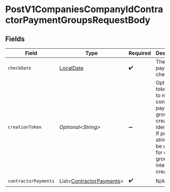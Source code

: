 # PostV1CompaniesCompanyIdContractorPaymentGroupsRequestBody


## Fields

| Field                                                                                                                                              | Type                                                                                                                                               | Required                                                                                                                                           | Description                                                                                                                                        | Example                                                                                                                                            |
| -------------------------------------------------------------------------------------------------------------------------------------------------- | -------------------------------------------------------------------------------------------------------------------------------------------------- | -------------------------------------------------------------------------------------------------------------------------------------------------- | -------------------------------------------------------------------------------------------------------------------------------------------------- | -------------------------------------------------------------------------------------------------------------------------------------------------- |
| `checkDate`                                                                                                                                        | [LocalDate](https://docs.oracle.com/javase/8/docs/api/java/time/LocalDate.html)                                                                    | :heavy_check_mark:                                                                                                                                 | The payment check date                                                                                                                             | 2020-01-01                                                                                                                                         |
| `creationToken`                                                                                                                                    | *Optional\<String>*                                                                                                                                | :heavy_minus_sign:                                                                                                                                 | Optional token used to make contractor payment group creation idempotent.  If provided, string must be unique for each group you intend to create. | 1d532d13-8f61-4a57-ad3c-b5fac1c6e05e                                                                                                               |
| `contractorPayments`                                                                                                                               | List\<[ContractorPayments](../../models/operations/ContractorPayments.md)>                                                                         | :heavy_check_mark:                                                                                                                                 | N/A                                                                                                                                                |                                                                                                                                                    |